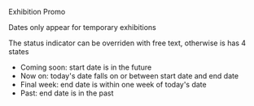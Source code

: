 Exhibition Promo

Dates only appear for temporary exhibitions

The status indicator can be overriden with free text, otherwise is has 4 states

- Coming soon: start date is in the future
- Now on: today's date falls on or between start date and end date
- Final week: end date is within one week of today's date
- Past: end date is in the past
